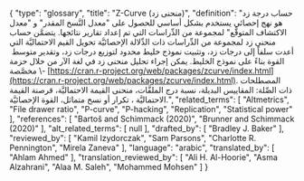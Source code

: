 {
    "type": "glossary",
    "title": "Z-Curve (منحنى زد)",
    "definition": "حساب درجة زد هو نهج إحصائي يستخدم بشكل أساسي للحصول على \"معدل النَّسخ المقدر\" و \"معدل الاكتشاف المتوقَّع\" لمجموعة من الدِّراسات التي تم إعداد تقارير نتائجها. يتضمَّن حساب منحنى زد لمجموعة من الدِّراسات ذات الدِّلالة الإحصائيَّة تحويل القيم الاحتماليَّة التي أعدت سلفاً إلى درجات زد، وتثبيت نموذج خليط محدود لتوزيع درجات زد، وتقدير متوسط ​​القوة بناءً على نموذج الخليط. يمكن إجراء تحليل منحنى زد في لغة الآر من خلال حزمة مخصَّصة \\- [https://cran.r-project.org/web/packages/zcurve/index.html](https://cran.r-project.org/web/packages/zcurve/index.html).  المصطلحات ذات الصِّلة: المقاييس البديلة، نسبة درج الملفَّات، منحنى القيمة الاحتماليَّة، قرصنة القيمة الاحتماليَّة ، تكرار أو نسخ متماثل، القوة الإحصائيَّة.",
    "related_terms": [
        "Altmetrics",
        "File drawer ratio",
        "P-curve",
        "P-hacking",
        "Replication",
        "Statistical power"
    ],
    "references": [
        "Bartoš and Schimmack (2020)",
        "Brunner and Schimmack (2020)"
    ],
    "alt_related_terms": [
        null
    ],
    "drafted_by": [
        "Bradley J. Baker"
    ],
    "reviewed_by": [
        "Kamil Izydorczak",
        "Sam Parsons",
        "Charlotte R. Pennington",
        "Mirela Zaneva"
    ],
    "language": "arabic",
    "translated_by": [
        "Ahlam Ahmed"
    ],
    "translation_reviewed_by": [
        "Ali H. Al-Hoorie",
        "Asma Alzahrani",
        "Alaa M. Saleh",
        "Mohammed Mohsen"
    ]
}